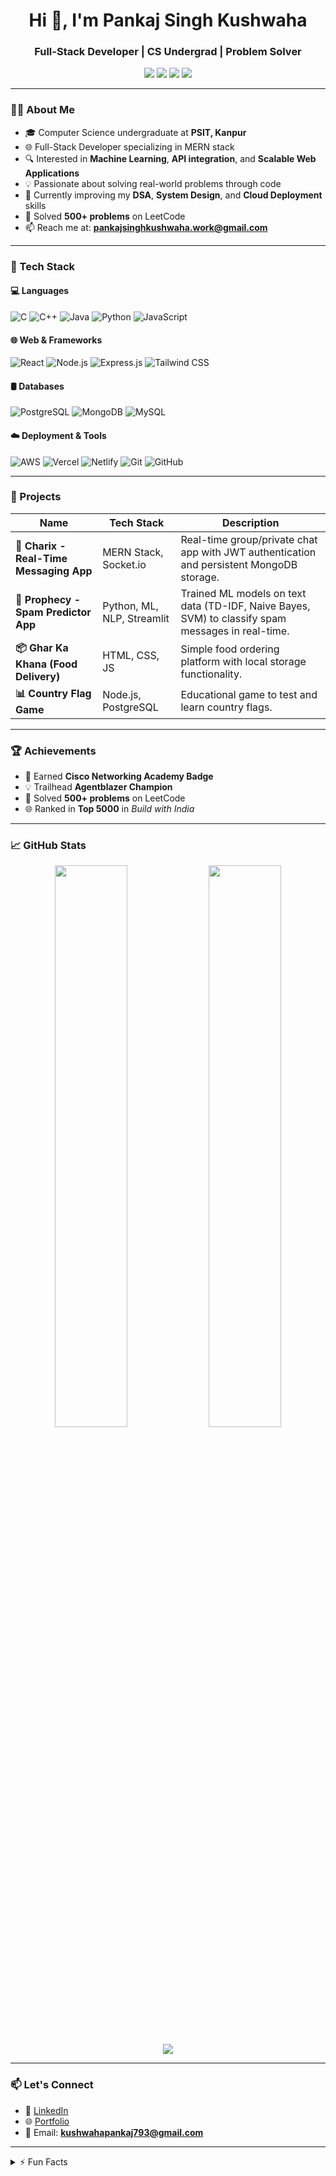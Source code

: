 <h1 align="center">Hi 👋, I'm Pankaj Singh Kushwaha</h1>
<h3 align="center">Full-Stack Developer | CS Undergrad | Problem Solver</h3>

<p align="center">
  <a href="mailto:pankajsinghkushwaha.work@gmail.com"><img src="https://img.shields.io/badge/Email-red?style=for-the-badge&logo=gmail&logoColor=white"/></a>
  <a href="https://www.linkedin.com/in/pankaj-singh-kushwaha" target="_blank"><img src="https://img.shields.io/badge/LinkedIn-blue?style=for-the-badge&logo=linkedin&logoColor=white"/></a>
  <a href="https://github.com/Pankaj-Singh-Kushwaha"><img src="https://img.shields.io/badge/GitHub-black?style=for-the-badge&logo=github&logoColor=white"/></a>
  <a href="https://pankaj-singh-portfolio.netlify.app/"><img src="https://img.shields.io/badge/Portfolio-007ACC?style=for-the-badge&logo=azure-devops&logoColor=white"/></a>
</p>

---

### 🧑‍💻 About Me

- 🎓 Computer Science undergraduate at **PSIT, Kanpur**
- 🌐 Full-Stack Developer specializing in MERN stack
- 🔍 Interested in **Machine Learning**, **API integration**, and **Scalable Web Applications**
- 💡 Passionate about solving real-world problems through code
- 🌱 Currently improving my **DSA**, **System Design**, and **Cloud Deployment** skills
- 🧠 Solved **500+ problems** on LeetCode
- 📫 Reach me at: **pankajsinghkushwaha.work@gmail.com**

---

### 🔧 Tech Stack

#### 💻 Languages
![C](https://img.shields.io/badge/C-00599C?style=flat&logo=c&logoColor=white)
![C++](https://img.shields.io/badge/C++-00599C?style=flat&logo=c%2B%2B&logoColor=white)
![Java](https://img.shields.io/badge/Java-ED8B00?style=flat&logo=java&logoColor=white)
![Python](https://img.shields.io/badge/Python-3776AB?style=flat&logo=python&logoColor=white)
![JavaScript](https://img.shields.io/badge/JavaScript-F7DF1E?style=flat&logo=javascript&logoColor=black)

#### 🌐 Web & Frameworks
![React](https://img.shields.io/badge/React.js-61DAFB?style=flat&logo=react&logoColor=black)
![Node.js](https://img.shields.io/badge/Node.js-339933?style=flat&logo=nodedotjs&logoColor=white)
![Express.js](https://img.shields.io/badge/Express.js-000000?style=flat&logo=express&logoColor=white)
![Tailwind CSS](https://img.shields.io/badge/TailwindCSS-06B6D4?style=flat&logo=tailwindcss&logoColor=white)

#### 🛢️ Databases
![PostgreSQL](https://img.shields.io/badge/PostgreSQL-4169E1?style=flat&logo=postgresql&logoColor=white)
![MongoDB](https://img.shields.io/badge/MongoDB-47A248?style=flat&logo=mongodb&logoColor=white)
![MySQL](https://img.shields.io/badge/MySQL-4479A1?style=flat&logo=mysql&logoColor=white)

#### ☁️ Deployment & Tools
![AWS](https://img.shields.io/badge/AWS-232F3E?style=flat&logo=amazon-aws&logoColor=white)
![Vercel](https://img.shields.io/badge/Vercel-000000?style=flat&logo=vercel&logoColor=white)
![Netlify](https://img.shields.io/badge/Netlify-00C7B7?style=flat&logo=netlify&logoColor=white)
![Git](https://img.shields.io/badge/Git-F05032?style=flat&logo=git&logoColor=white)
![GitHub](https://img.shields.io/badge/GitHub-181717?style=flat&logo=github&logoColor=white)

---

### 🚀 Projects

| Name | Tech Stack | Description |
|------|------------|-------------|
| **💬 Charix - Real-Time Messaging App** | MERN Stack, Socket.io | Real-time group/private chat app with JWT authentication and persistent MongoDB storage. |
| **📩 Prophecy - Spam Predictor App** | Python, ML, NLP, Streamlit | Trained ML models on text data (TD-IDF, Naive Bayes, SVM) to classify spam messages in real-time. |
| **📦 Ghar Ka Khana (Food Delivery)** | HTML, CSS, JS | Simple food ordering platform with local storage functionality. |
| **📊 Country Flag Game** | Node.js, PostgreSQL | Educational game to test and learn country flags. |

---

### 🏆 Achievements

- 🏅 Earned **Cisco Networking Academy Badge**
- 💡 Trailhead **Agentblazer Champion**
- 🧠 Solved **500+ problems** on LeetCode
- 🌐 Ranked in **Top 5000** in *Build with India*


---

### 📈 GitHub Stats

<p align="center">
  <img width="48%" src="https://github-readme-stats.vercel.app/api?username=PANKAJ-SINGH-KUSHWAHA&show_icons=true&theme=radical" />
  <img width="48%" src="https://github-readme-streak-stats.herokuapp.com?user=PANKAJ-SINGH-KUSHWAHA&theme=radical&hide_border=false" />
</p>
<p align="center">
  <img src="https://github-readme-stats.vercel.app/api/top-langs/?username=PANKAJ-SINGH-KUSHWAHA&layout=compact&theme=radical" />
</p>

---

### 📫 Let's Connect

- 💼 [LinkedIn](https://linkedin.com/in/pankaj-singh-kushwaha)
- 🌐 [Portfolio](https://pankaj-singh-portfolio.netlify.app/)
- 📮 Email: **kushwahapankaj793@gmail.com**

---

<!-- Optional fun section -->
<details>
  <summary>⚡ Fun Facts</summary>
  <ul>
    <li>I love building intuitive UIs 🎨</li>
    <li>Machine Learning and NLP fascinate me 🤖</li>
    <li>Big fan of debugging and problem-solving 🔍</li>
  </ul>
</details>
